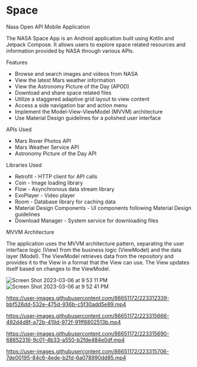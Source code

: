 # Space
Nasa Open API Mobile Application 


The NASA Space App is an Android application built using Kotlin and Jetpack Compose. It allows users to explore space related resources and information provided by NASA through various APIs.

Features

- Browse and search images and videos from NASA
- View the latest Mars weather information
- View the Astronomy Picture of the Day (APOD)
- Download and share space related files
- Utilize a staggered adaptive grid layout to view content
- Access a side navigation bar and action menu
- Implement the Model-View-ViewModel (MVVM) architecture
- Use Material Design guidelines for a polished user interface


APIs Used

- Mars Rover Photos API
- Mars Weather Service API
- Astronomy Picture of the Day API


Libraries Used

- Retrofit - HTTP client for API calls
- Coin - Image loading library
- Flow - Asynchronous data stream library
- ExoPlayer - Video player
- Room - Database library for caching data
- Material Design Components - UI components following Material Design guidelines
- Download Manager - System service for downloading files


MVVM Architecture

The application uses the MVVM architecture pattern, separating the user interface logic (View) from the business logic (ViewModel) and the data layer (Model). The ViewModel retrieves data from the repository and provides it to the View in a format that the View can use. The View updates itself based on changes to the ViewModel.


![Screen Shot 2023-03-06 at 9 53 11 PM](https://user-images.githubusercontent.com/86651172/223316569-270fe612-635e-4462-9ed2-2a0a7a96a496.png)
![Screen Shot 2023-03-06 at 9 52 41 PM](https://user-images.githubusercontent.com/86651172/223316574-8fcc6f71-67fc-4cd9-a8b8-68f5b1c5790e.png)


https://user-images.githubusercontent.com/86651172/223312339-bbf526dd-532e-475d-936b-c5f30add5e89.mp4

https://user-images.githubusercontent.com/86651172/223315666-492d4d8f-a72b-419d-972f-91ff8802513b.mp4

https://user-images.githubusercontent.com/86651172/223315690-68852316-9c01-4b33-a550-b2fde484e0df.mp4

https://user-images.githubusercontent.com/86651172/223315706-7de00195-84c6-4ede-b2fd-6a078990dd85.mp4



